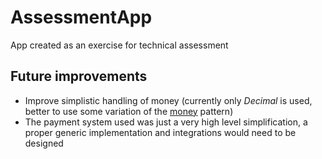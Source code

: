 # AssessmentApp
App created as an exercise for technical assessment

## Future improvements
- Improve simplistic handling of money (currently only *Decimal* is used,
better to use some variation of the [money](https://martinfowler.com/eaaCatalog/money.html) pattern)
- The payment system used was just a very high level simplification, a proper generic implementation and integrations would need to be designed